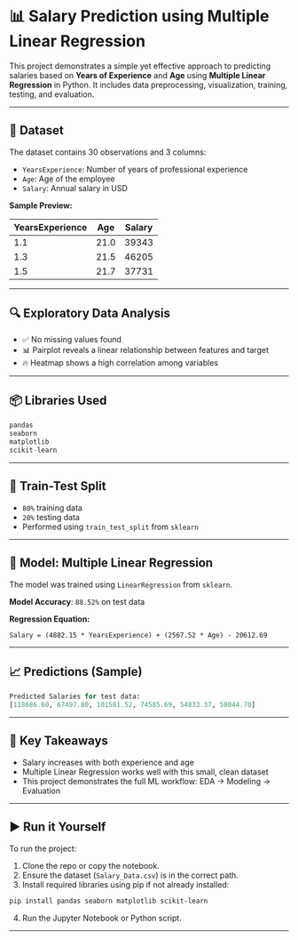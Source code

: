 # 📊 Salary Prediction using Multiple Linear Regression

This project demonstrates a simple yet effective approach to predicting salaries based on **Years of Experience** and **Age** using **Multiple Linear Regression** in Python. It includes data preprocessing, visualization, training, testing, and evaluation.

---

## 📁 Dataset

The dataset contains 30 observations and 3 columns:

* `YearsExperience`: Number of years of professional experience
* `Age`: Age of the employee
* `Salary`: Annual salary in USD

**Sample Preview:**

| YearsExperience | Age  | Salary |
| --------------- | ---- | ------ |
| 1.1             | 21.0 | 39343  |
| 1.3             | 21.5 | 46205  |
| 1.5             | 21.7 | 37731  |

---

## 🔍 Exploratory Data Analysis

* ✅ No missing values found
* 📊 Pairplot reveals a linear relationship between features and target
* 🔥 Heatmap shows a high correlation among variables

---

## 📦 Libraries Used

```python
pandas
seaborn
matplotlib
scikit-learn
```

---

## 🧪 Train-Test Split

* `80%` training data
* `20%` testing data
* Performed using `train_test_split` from `sklearn`

---

## 🤖 Model: Multiple Linear Regression

The model was trained using `LinearRegression` from `sklearn`.

**Model Accuracy**: `88.52%` on test data

**Regression Equation:**

```
Salary = (4882.15 * YearsExperience) + (2567.52 * Age) - 20612.69
```

---

## 📈 Predictions (Sample)

```python
Predicted Salaries for test data:
[118686.60, 67497.80, 101581.52, 74585.69, 54833.37, 58044.70]
```

---

## 📌 Key Takeaways

* Salary increases with both experience and age
* Multiple Linear Regression works well with this small, clean dataset
* This project demonstrates the full ML workflow: EDA → Modeling → Evaluation

---

## ▶️ Run it Yourself

To run the project:

1. Clone the repo or copy the notebook.
2. Ensure the dataset (`Salary_Data.csv`) is in the correct path.
3. Install required libraries using pip if not already installed:

```bash
pip install pandas seaborn matplotlib scikit-learn
```

4. Run the Jupyter Notebook or Python script.

---
